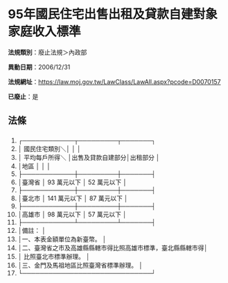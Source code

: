 # 95年國民住宅出售出租及貸款自建對象家庭收入標準

**法規類別**：廢止法規＞內政部

**異動日期**：2006/12/31  

**法規網址**：https://law.moj.gov.tw/LawClass/LawAll.aspx?pcode=D0070157

**已廢止**：是



## 法條
##### 
1. ┌────────────┬─────────┬───────┐
1. │          國民住宅類別＼│                  │              │
1. │    平均每戶所得＼      │出售及貸款自建部分│出租部分      │
1. │地區                    │                  │              │
1. ├────────────┼─────────┼───────┤
1. │臺灣省                  │     93 萬元以下  │ 52 萬元以下  │
1. ├────────────┼─────────┼───────┤
1. │臺北市                  │    141 萬元以下  │ 87 萬元以下  │
1. ├────────────┼─────────┼───────┤
1. │高雄市                  │     98 萬元以下  │ 57 萬元以下  │
1. ├────────────┴─────────┴───────┤
1. │備註：                                                      │
1. │一、本表金額單位為新臺幣。                                  │
1. │二、臺灣省之市及高雄縣縣轄市得比照高雄市標準，臺北縣縣轄市得│
1. │    比照臺北市標準辦理。                                    │
1. │三、金門及馬祖地區比照臺灣省標準辦理。                      │
1. └──────────────────────────────┘


